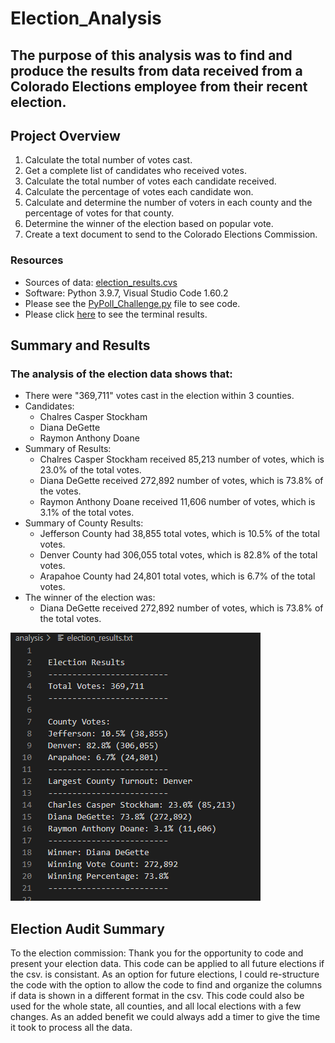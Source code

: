 # Election_Analysis

## The purpose of this analysis was to find and produce the results from data received from a Colorado Elections employee from their recent election.

## Project Overview
1. Calculate the total number of votes cast.
2. Get a complete list of candidates who received votes.
3. Calculate the total number of votes each candidate received.
4. Calculate the percentage of votes each candidate won.
5. Calculate and determine the number of voters in each county and the percentage of votes for that county.
6. Determine the winner of the election based on popular vote.
7. Create a text document to send to the Colorado Elections Commission.

### Resources
- Sources of data: [election_results.cvs](https://github.com/mthalken/Election_Analysis/blob/main/Resources/election_results.csv)
- Software: Python 3.9.7, Visual Studio Code 1.60.2
- Please see the [PyPoll_Challenge.py](https://github.com/mthalken/Election_Analysis/blob/main/PyPoll_Challenge.py) file to see code.
- Please click [here](https://github.com/mthalken/Election_Analysis/blob/main/Resources/election_results_terminal.PNG) to see the terminal results.

## Summary and Results
### The analysis of the election data shows that:
- There were "369,711" votes cast in the election within 3 counties.
- Candidates:
    - Chalres Casper Stockham
    - Diana DeGette
    - Raymon Anthony Doane
- Summary of Results:
    - Chalres Casper Stockham received 85,213 number of votes, which is 23.0% of the total votes.
    - Diana DeGette received 272,892 number of votes, which is 73.8% of the votes.
    - Raymon Anthony Doane received 11,606 number of votes, which is 3.1% of the total votes.
- Summary of County Results:
    - Jefferson County had 38,855 total votes, which is 10.5% of the total votes.
    - Denver County had 306,055 total votes, which is 82.8% of the total votes.
    - Arapahoe County had 24,801 total votes, which is 6.7% of the total votes.    
- The winner of the election was:
    - Diana DeGette received 272,892 number of votes, which is 73.8% of the total votes.

![png](https://github.com/mthalken/Election_Analysis/blob/main/Resources/election_results_text.PNG)

## Election Audit Summary
To the election commission:
Thank you for the opportunity to code and present your election data. This code can be applied to all future elections if the csv. is consistant. As an option for future elections, I could re-structure the code with the option to allow the code to find and organize the columns if data is shown in a different format in the csv. This code could also be used for the whole state, all counties, and all local elections with a few changes. As an added benefit we could always add a timer to give the time it took to process all the data. 

